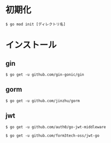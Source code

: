 # 初期化
`$ go mod init [ディレクトリ名]`

# インストール
## gin
`$ go get -u github.com/gin-gonic/gin`
## gorm
`$ go get -u github.com/jinzhu/gorm`

## jwt
`$ go get -u github.com/auth0/go-jwt-middleware`

`$ go get -u github.com/form3tech-oss/jwt-go`
